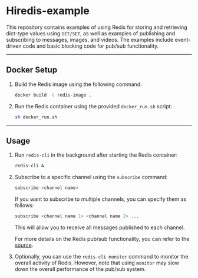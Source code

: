 # Hiredis-example

This repository contains examples of using Redis for storing and retrieving dict-type values using `GET/SET`, as well as examples of publishing and subscribing to messages, images, and videos. The examples include event-driven code and basic blocking code for pub/sub functionality.

---
## Docker Setup

1. Build the Redis image using the following command:
    ```bash
    docker build -t redis-image .
    ```

2. Run the Redis container using the provided `docker_run.sh` script:
    ```bash
    sh docker_run.sh
    ```

---
## Usage

1. Run `redis-cli` in the background after starting the Redis container:
    ```bash
    redis-cli &
    ```

2. Subscribe to a specific channel using the `subscribe` command:
    ```bash
    subscribe <channel name>
    ```

    If you want to subscribe to multiple channels, you can specify them as follows:
    ```bash
    subscribe <channel name 1> <channel name 2> ...
    ```

    This will allow you to receive all messages published to each channel.

    For more details on the Redis pub/sub functionality, you can refer to the [source](https://inpa.tistory.com/entry/REDIS-%F0%9F%93%9A-PUBSUB-%EA%B8%B0%EB%8A%A5-%EC%86%8C%EA%B0%9C-%EC%B1%84%ED%8C%85-%EA%B5%AC%EB%8F%85-%EC%95%8C%EB%A6%BC).

3. Optionally, you can use the `redis-cli monitor` command to monitor the overall activity of Redis. However, note that using `monitor` may slow down the overall performance of the pub/sub system.
